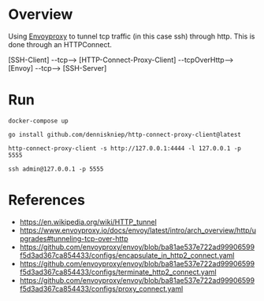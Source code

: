 # Overview
Using [Envoyproxy](https://www.envoyproxy.io) to tunnel tcp traffic (in this case ssh) through http. This is done through an HTTPConnect.

[SSH-Client] --tcp--> [HTTP-Connect-Proxy-Client] --tcpOverHttp--> [Envoy] --tcp--> [SSH-Server]

# Run
```
docker-compose up
```

```
go install github.com/denniskniep/http-connect-proxy-client@latest

http-connect-proxy-client -s http://127.0.0.1:4444 -l 127.0.0.1 -p 5555
```

```
ssh admin@127.0.0.1 -p 5555
```

# References
* https://en.wikipedia.org/wiki/HTTP_tunnel
* https://www.envoyproxy.io/docs/envoy/latest/intro/arch_overview/http/upgrades#tunneling-tcp-over-http
* https://github.com/envoyproxy/envoy/blob/ba81ae537e722ad99906599f5d3ad367ca854433/configs/encapsulate_in_http2_connect.yaml
* https://github.com/envoyproxy/envoy/blob/ba81ae537e722ad99906599f5d3ad367ca854433/configs/terminate_http2_connect.yaml
* https://github.com/envoyproxy/envoy/blob/ba81ae537e722ad99906599f5d3ad367ca854433/configs/proxy_connect.yaml